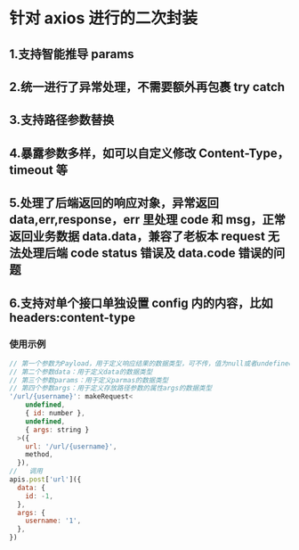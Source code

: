 # 针对 axios 进行的二次封装

## 1.支持智能推导 params

## 2.统一进行了异常处理，不需要额外再包裹 try catch

## 3.支持路径参数替换

## 4.暴露参数多样，如可以自定义修改 Content-Type，timeout 等

## 5.处理了后端返回的响应对象，异常返回 data,err,response，err 里处理 code 和 msg，正常返回业务数据 data.data，兼容了老板本 request 无法处理后端 code status 错误及 data.code 错误的问题

## 6.支持对单个接口单独设置 config 内的内容，比如 headers:content-type

### 使用示例

```js
// 第一个参数为Payload，用于定义响应结果的数据类型，可不传，值为null或者undefined
// 第二个参数data：用于定义data的数据类型
// 第三个参数params：用于定义parmas的数据类型
// 第四个参数args：用于定义存放路径参数的属性args的数据类型
'/url/{username}': makeRequest<
    undefined,
    { id: number },
    undefined,
    { args: string }
  >({
    url: '/url/{username}',
    method,
  }),
//   调用
apis.post['url']({
  data: {
    id: -1,
  },
  args: {
    username: '1',
  },
})
```

